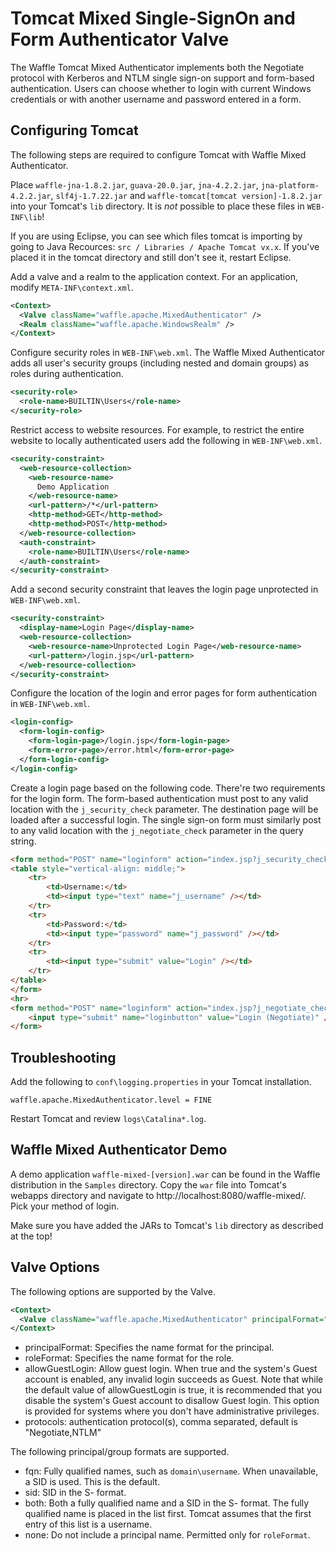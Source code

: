 Tomcat Mixed Single-SignOn and Form Authenticator Valve
=======================================================

The Waffle Tomcat Mixed Authenticator implements both the Negotiate protocol with Kerberos and NTLM single sign-on support and form-based authentication. Users can choose whether to login with current Windows credentials or with another username and password entered in a form. 

Configuring Tomcat
------------------

The following steps are required to configure Tomcat with Waffle Mixed Authenticator. 

Place  `waffle-jna-1.8.2.jar`, `guava-20.0.jar`, `jna-4.2.2.jar`, `jna-platform-4.2.2.jar`, `slf4j-1.7.22.jar` and `waffle-tomcat[tomcat version]-1.8.2.jar` into your Tomcat's `lib` directory. It is *not* possible to place these files in `WEB-INF\lib`!

If you are using Eclipse, you can see which files tomcat is importing by going to Java Recources: `src / Libraries / Apache Tomcat vx.x`. If you've placed it in the tomcat directory and still don't see it, restart Eclipse.

Add a valve and a realm to the application context. For an application, modify `META-INF\context.xml`. 

``` xml
<Context>
  <Valve className="waffle.apache.MixedAuthenticator" />
  <Realm className="waffle.apache.WindowsRealm" />
</Context>
```

Configure security roles in `WEB-INF\web.xml`. The Waffle Mixed Authenticator adds all user's security groups (including nested and domain groups) as roles during authentication. 

``` xml
<security-role>
  <role-name>BUILTIN\Users</role-name>
</security-role>
```

Restrict access to website resources. For example, to restrict the entire website to locally authenticated users add the following in `WEB-INF\web.xml`. 

``` xml
<security-constraint>
  <web-resource-collection>
    <web-resource-name>
      Demo Application
    </web-resource-name>
    <url-pattern>/*</url-pattern>
    <http-method>GET</http-method>
    <http-method>POST</http-method>
  </web-resource-collection>
  <auth-constraint>
    <role-name>BUILTIN\Users</role-name>
  </auth-constraint>
</security-constraint>
```

Add a second security constraint that leaves the login page unprotected in `WEB-INF\web.xml`. 

``` xml
<security-constraint>
  <display-name>Login Page</display-name>
  <web-resource-collection>
    <web-resource-name>Unprotected Login Page</web-resource-name>
    <url-pattern>/login.jsp</url-pattern>
  </web-resource-collection>
</security-constraint>
```

Configure the location of the login and error pages for form authentication in `WEB-INF\web.xml`. 

``` xml
<login-config>
  <form-login-config>
    <form-login-page>/login.jsp</form-login-page>  
    <form-error-page>/error.html</form-error-page>  
  </form-login-config>
</login-config>
```

Create a login page based on the following code. There're two requirements for the login form. The form-based authentication must post to any valid location with the `j_security_check` parameter. The destination page will be loaded after a successful login. The single sign-on form must similarly post to any valid location with the `j_negotiate_check` parameter in the query string. 

``` html
<form method="POST" name="loginform" action="index.jsp?j_security_check">
<table style="vertical-align: middle;">
    <tr>
        <td>Username:</td>
        <td><input type="text" name="j_username" /></td>
    </tr>
    <tr>
        <td>Password:</td>
        <td><input type="password" name="j_password" /></td>
    </tr>
    <tr>
        <td><input type="submit" value="Login" /></td>
    </tr>
</table>
</form>
<hr>
<form method="POST" name="loginform" action="index.jsp?j_negotiate_check">
    <input type="submit" name="loginbutton" value="Login (Negotiate)" />
</form>
```

Troubleshooting
---------------

Add the following to `conf\logging.properties` in your Tomcat installation. 

```
waffle.apache.MixedAuthenticator.level = FINE
```

Restart Tomcat and review `logs\Catalina*.log`. 

Waffle Mixed Authenticator Demo
-------------------------------

A demo application `waffle-mixed-[version].war` can be found in the Waffle distribution in the `Samples` directory. Copy the `war` file into Tomcat's webapps directory and navigate to http://localhost:8080/waffle-mixed/. Pick your method of login. 

Make sure you have added the JARs to Tomcat's `lib` directory as described at the top!

Valve Options
-------------

The following options are supported by the Valve. 

``` xml
<Context>
  <Valve className="waffle.apache.MixedAuthenticator" principalFormat="fqn" roleFormat="both" />
</Context>
```

* principalFormat: Specifies the name format for the principal.
* roleFormat: Specifies the name format for the role.
* allowGuestLogin: Allow guest login. When true and the system's Guest account is enabled, any invalid login succeeds as Guest. Note that while the default value of allowGuestLogin is true, it is recommended that you disable the system's Guest account to disallow Guest login. This option is provided for systems where you don't have administrative privileges. 
* protocols: authentication protocol(s), comma separated, default is "Negotiate,NTLM"

The following principal/group formats are supported. 

* fqn: Fully qualified names, such as `domain\username`. When unavailable, a SID is used. This is the default. 
* sid: SID in the S- format. 
* both: Both a fully qualified name and a SID in the S- format. The fully qualified name is placed in the list first. Tomcat assumes that the first entry of this list is a username.
* none: Do not include a principal name. Permitted only for `roleFormat`.
